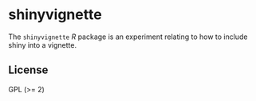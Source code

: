 # shinyvignette

The `shinyvignette` _R_ package is an experiment relating to how to 
include shiny into a vignette.

## License

GPL (>= 2)